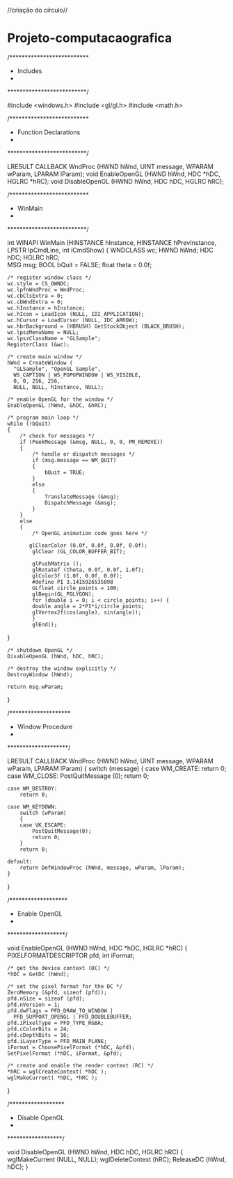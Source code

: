//criação do círculo//


# Projeto-computacaografica
/**************************
 * Includes
 *
 **************************/

#include <windows.h>
#include <gl/gl.h>
#include <math.h>


/**************************
 * Function Declarations
 *
 **************************/

LRESULT CALLBACK WndProc (HWND hWnd, UINT message,
WPARAM wParam, LPARAM lParam);
void EnableOpenGL (HWND hWnd, HDC *hDC, HGLRC *hRC);
void DisableOpenGL (HWND hWnd, HDC hDC, HGLRC hRC);


/**************************
 * WinMain
 *
 **************************/

int WINAPI WinMain (HINSTANCE hInstance,
                    HINSTANCE hPrevInstance,
                    LPSTR lpCmdLine,
                    int iCmdShow)
{
    WNDCLASS wc;
    HWND hWnd;
    HDC hDC;
    HGLRC hRC;        
    MSG msg;
    BOOL bQuit = FALSE;
    float theta = 0.0f;

    /* register window class */
    wc.style = CS_OWNDC;
    wc.lpfnWndProc = WndProc;
    wc.cbClsExtra = 0;
    wc.cbWndExtra = 0;
    wc.hInstance = hInstance;
    wc.hIcon = LoadIcon (NULL, IDI_APPLICATION);
    wc.hCursor = LoadCursor (NULL, IDC_ARROW);
    wc.hbrBackground = (HBRUSH) GetStockObject (BLACK_BRUSH);
    wc.lpszMenuName = NULL;
    wc.lpszClassName = "GLSample";
    RegisterClass (&wc);

    /* create main window */
    hWnd = CreateWindow (
      "GLSample", "OpenGL Sample", 
      WS_CAPTION | WS_POPUPWINDOW | WS_VISIBLE,
      0, 0, 256, 256,
      NULL, NULL, hInstance, NULL);

    /* enable OpenGL for the window */
    EnableOpenGL (hWnd, &hDC, &hRC);

    /* program main loop */
    while (!bQuit)
    {
        /* check for messages */
        if (PeekMessage (&msg, NULL, 0, 0, PM_REMOVE))
        {
            /* handle or dispatch messages */
            if (msg.message == WM_QUIT)
            {
                bQuit = TRUE;
            }
            else
            {
                TranslateMessage (&msg);
                DispatchMessage (&msg);
            }
        }
        else
        {
            /* OpenGL animation code goes here */

           glClearColor (0.0f, 0.0f, 0.0f, 0.0f);
            glClear (GL_COLOR_BUFFER_BIT);

            glPushMatrix ();
            glRotatef (theta, 0.0f, 0.0f, 1.0f);
            glColor3f (1.0f, 0.0f, 0.0f);
            #define PI 3.1415926535898
			GLfloat circle_points = 100;
			glBegin(GL_POLYGON);
			for (double i = 0; i < circle_points; i++) {
			double angle = 2*PI*i/circle_points;
			glVertex2f(cos(angle), sin(angle));
			}
			glEnd();

}

    /* shutdown OpenGL */
    DisableOpenGL (hWnd, hDC, hRC);

    /* destroy the window explicitly */
    DestroyWindow (hWnd);

    return msg.wParam;
}


/********************
 * Window Procedure
 *
 ********************/

LRESULT CALLBACK WndProc (HWND hWnd, UINT message,
                          WPARAM wParam, LPARAM lParam)
{
	switch (message)
    {
    case WM_CREATE:
        return 0;
    case WM_CLOSE:
        PostQuitMessage (0);
        return 0;

    case WM_DESTROY:
        return 0;

    case WM_KEYDOWN:
        switch (wParam)
        {
        case VK_ESCAPE:
            PostQuitMessage(0);
            return 0;
        }
        return 0;

    default:
        return DefWindowProc (hWnd, message, wParam, lParam);
    }




}

/*******************
 * Enable OpenGL
 *
 *******************/

void EnableOpenGL (HWND hWnd, HDC *hDC, HGLRC *hRC)
{
    PIXELFORMATDESCRIPTOR pfd;
    int iFormat;

    /* get the device context (DC) */
    *hDC = GetDC (hWnd);

    /* set the pixel format for the DC */
    ZeroMemory (&pfd, sizeof (pfd));
    pfd.nSize = sizeof (pfd);
    pfd.nVersion = 1;
    pfd.dwFlags = PFD_DRAW_TO_WINDOW | 
      PFD_SUPPORT_OPENGL | PFD_DOUBLEBUFFER;
    pfd.iPixelType = PFD_TYPE_RGBA;
    pfd.cColorBits = 24;
    pfd.cDepthBits = 16;
    pfd.iLayerType = PFD_MAIN_PLANE;
    iFormat = ChoosePixelFormat (*hDC, &pfd);
    SetPixelFormat (*hDC, iFormat, &pfd);

    /* create and enable the render context (RC) */
    *hRC = wglCreateContext( *hDC );
    wglMakeCurrent( *hDC, *hRC );

}


/******************
 * Disable OpenGL
 *
 ******************/

void DisableOpenGL (HWND hWnd, HDC hDC, HGLRC hRC)
{
    wglMakeCurrent (NULL, NULL);
    wglDeleteContext (hRC);
    ReleaseDC (hWnd, hDC);
}
